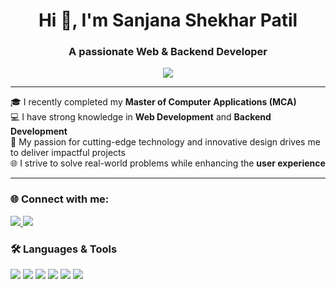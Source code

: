 <h1 align="center">Hi 👋, I'm Sanjana Shekhar Patil</h1>
<h3 align="center">A passionate Web & Backend Developer</h3>

<p align="center">
  <img src="https://readme-typing-svg.herokuapp.com/?lines=MCA+Graduate;Web+%26+Backend+Developer;Tech+Enthusiast;Passionate+Problem+Solver&center=true&width=380&height=45">
</p>

---

🎓 I recently completed my **Master of Computer Applications (MCA)**  
💻 I have strong knowledge in **Web Development** and **Backend Development**  
🚀 My passion for cutting-edge technology and innovative design drives me to deliver impactful projects  
🌐 I strive to solve real-world problems while enhancing the **user experience**

---

### 🌐 Connect with me:

<p align="left">
  <a href="https://www.linkedin.com/in/sanjana-patil-26a08b222">
    <img src="https://img.shields.io/badge/LinkedIn-blue?style=for-the-badge&logo=linkedin&logoColor=white"/>
  </a>

  <a href="patilsanjana10008@gmail.com">
    <img src="https://img.shields.io/badge/Gmail-red?style=for-the-badge&logo=gmail&logoColor=white"/>
  </a>
</p>



### 🛠️ Languages & Tools

<p>
  <img src="https://img.shields.io/badge/HTML5-E34F26?style=for-the-badge&logo=html5&logoColor=white" />
  <img src="https://img.shields.io/badge/CSS3-1572B6?style=for-the-badge&logo=css3&logoColor=white" />
  <img src="https://img.shields.io/badge/JavaScript-F7DF1E?style=for-the-badge&logo=javascript&logoColor=black" />
  <img src="https://img.shields.io/badge/Node.js-339933?style=for-the-badge&logo=nodedotjs&logoColor=white" />
  <img src="https://img.shields.io/badge/Java-007396?style=for-the-badge&logo=java&logoColor=white" />
  <img src="https://img.shields.io/badge/MySQL-00000F?style=for-the-badge&logo=mysql&logoColor=white" />
</p>
